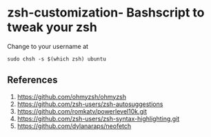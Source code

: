 # zsh-customization- Bashscript to tweak your zsh

Change to your username at 
```
sudo chsh -s $(which zsh) ubuntu
```

## References
1) https://github.com/ohmyzsh/ohmyzsh
2) https://github.com/zsh-users/zsh-autosuggestions
3) https://github.com/romkatv/powerlevel10k.git
4) https://github.com/zsh-users/zsh-syntax-highlighting.git
5) https://github.com/dylanaraps/neofetch
